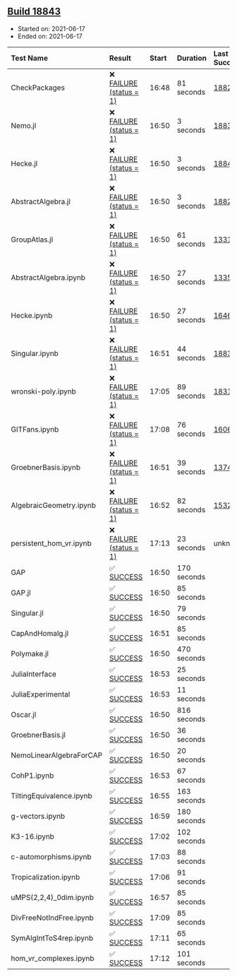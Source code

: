 ## [Build 18843](https://oscarci.mathematik.uni-kl.de/job/oscar/18843/)

* Started on: 2021-06-17
* Ended on: 2021-06-17

| Test Name    | Result | Start | Duration | Last Success | First Failure |
|:-------------|:-------|:------|:---------|:-------------|:--------------|
| CheckPackages | ❌ [FAILURE (status = 1)](https://oscarci.mathematik.uni-kl.de/job/oscar/18843/artifact/logs/build-18843/CheckPackages.log) | 16:48 | 81 seconds | [18822](https://oscarci.mathematik.uni-kl.de/job/oscar/18822/) | [18823](https://oscarci.mathematik.uni-kl.de/job/oscar/18823/) |
| Nemo.jl | ❌ [FAILURE (status = 1)](https://oscarci.mathematik.uni-kl.de/job/oscar/18843/artifact/logs/build-18843/Nemo.jl.log) | 16:50 | 3 seconds | [18835](https://oscarci.mathematik.uni-kl.de/job/oscar/18835/) | [18836](https://oscarci.mathematik.uni-kl.de/job/oscar/18836/) |
| Hecke.jl | ❌ [FAILURE (status = 1)](https://oscarci.mathematik.uni-kl.de/job/oscar/18843/artifact/logs/build-18843/Hecke.jl.log) | 16:50 | 3 seconds | [18841](https://oscarci.mathematik.uni-kl.de/job/oscar/18841/) | [18842](https://oscarci.mathematik.uni-kl.de/job/oscar/18842/) |
| AbstractAlgebra.jl | ❌ [FAILURE (status = 1)](https://oscarci.mathematik.uni-kl.de/job/oscar/18843/artifact/logs/build-18843/AbstractAlgebra.jl.log) | 16:50 | 3 seconds | [18822](https://oscarci.mathematik.uni-kl.de/job/oscar/18822/) | [18823](https://oscarci.mathematik.uni-kl.de/job/oscar/18823/) |
| GroupAtlas.jl | ❌ [FAILURE (status = 1)](https://oscarci.mathematik.uni-kl.de/job/oscar/18843/artifact/logs/build-18843/GroupAtlas.jl.log) | 16:50 | 61 seconds | [13311](https://oscarci.mathematik.uni-kl.de/job/oscar/13311/) | [13312](https://oscarci.mathematik.uni-kl.de/job/oscar/13312/) |
| AbstractAlgebra.ipynb | ❌ [FAILURE (status = 1)](https://oscarci.mathematik.uni-kl.de/job/oscar/18843/artifact/logs/build-18843/AbstractAlgebra.ipynb.log) | 16:50 | 27 seconds | [13355](https://oscarci.mathematik.uni-kl.de/job/oscar/13355/) | [13356](https://oscarci.mathematik.uni-kl.de/job/oscar/13356/) |
| Hecke.ipynb | ❌ [FAILURE (status = 1)](https://oscarci.mathematik.uni-kl.de/job/oscar/18843/artifact/logs/build-18843/Hecke.ipynb.log) | 16:50 | 27 seconds | [16463](https://oscarci.mathematik.uni-kl.de/job/oscar/16463/) | [16464](https://oscarci.mathematik.uni-kl.de/job/oscar/16464/) |
| Singular.ipynb | ❌ [FAILURE (status = 1)](https://oscarci.mathematik.uni-kl.de/job/oscar/18843/artifact/logs/build-18843/Singular.ipynb.log) | 16:51 | 44 seconds | [18835](https://oscarci.mathematik.uni-kl.de/job/oscar/18835/) | [18836](https://oscarci.mathematik.uni-kl.de/job/oscar/18836/) |
| wronski-poly.ipynb | ❌ [FAILURE (status = 1)](https://oscarci.mathematik.uni-kl.de/job/oscar/18843/artifact/logs/build-18843/wronski-poly.ipynb.log) | 17:05 | 89 seconds | [18314](https://oscarci.mathematik.uni-kl.de/job/oscar/18314/) | [18315](https://oscarci.mathematik.uni-kl.de/job/oscar/18315/) |
| GITFans.ipynb | ❌ [FAILURE (status = 1)](https://oscarci.mathematik.uni-kl.de/job/oscar/18843/artifact/logs/build-18843/GITFans.ipynb.log) | 17:08 | 76 seconds | [16068](https://oscarci.mathematik.uni-kl.de/job/oscar/16068/) | [16069](https://oscarci.mathematik.uni-kl.de/job/oscar/16069/) |
| GroebnerBasis.ipynb | ❌ [FAILURE (status = 1)](https://oscarci.mathematik.uni-kl.de/job/oscar/18843/artifact/logs/build-18843/GroebnerBasis.ipynb.log) | 16:51 | 39 seconds | [13748](https://oscarci.mathematik.uni-kl.de/job/oscar/13748/) | [13749](https://oscarci.mathematik.uni-kl.de/job/oscar/13749/) |
| AlgebraicGeometry.ipynb | ❌ [FAILURE (status = 1)](https://oscarci.mathematik.uni-kl.de/job/oscar/18843/artifact/logs/build-18843/AlgebraicGeometry.ipynb.log) | 16:52 | 82 seconds | [15322](https://oscarci.mathematik.uni-kl.de/job/oscar/15322/) | [15323](https://oscarci.mathematik.uni-kl.de/job/oscar/15323/) |
| persistent_hom_vr.ipynb | ❌ [FAILURE (status = 1)](https://oscarci.mathematik.uni-kl.de/job/oscar/18843/artifact/logs/build-18843/persistent_hom_vr.ipynb.log) | 17:13 | 23 seconds | unknown | unknown |
| GAP | ✅ [SUCCESS](https://oscarci.mathematik.uni-kl.de/job/oscar/18843/artifact/logs/build-18843/GAP.log) | 16:50 | 170 seconds |  |  |
| GAP.jl | ✅ [SUCCESS](https://oscarci.mathematik.uni-kl.de/job/oscar/18843/artifact/logs/build-18843/GAP.jl.log) | 16:50 | 85 seconds |  |  |
| Singular.jl | ✅ [SUCCESS](https://oscarci.mathematik.uni-kl.de/job/oscar/18843/artifact/logs/build-18843/Singular.jl.log) | 16:50 | 79 seconds |  |  |
| CapAndHomalg.jl | ✅ [SUCCESS](https://oscarci.mathematik.uni-kl.de/job/oscar/18843/artifact/logs/build-18843/CapAndHomalg.jl.log) | 16:51 | 85 seconds |  |  |
| Polymake.jl | ✅ [SUCCESS](https://oscarci.mathematik.uni-kl.de/job/oscar/18843/artifact/logs/build-18843/Polymake.jl.log) | 16:50 | 470 seconds |  |  |
| JuliaInterface | ✅ [SUCCESS](https://oscarci.mathematik.uni-kl.de/job/oscar/18843/artifact/logs/build-18843/JuliaInterface.log) | 16:53 | 25 seconds |  |  |
| JuliaExperimental | ✅ [SUCCESS](https://oscarci.mathematik.uni-kl.de/job/oscar/18843/artifact/logs/build-18843/JuliaExperimental.log) | 16:53 | 11 seconds |  |  |
| Oscar.jl | ✅ [SUCCESS](https://oscarci.mathematik.uni-kl.de/job/oscar/18843/artifact/logs/build-18843/Oscar.jl.log) | 16:50 | 816 seconds |  |  |
| GroebnerBasis.jl | ✅ [SUCCESS](https://oscarci.mathematik.uni-kl.de/job/oscar/18843/artifact/logs/build-18843/GroebnerBasis.jl.log) | 16:50 | 36 seconds |  |  |
| NemoLinearAlgebraForCAP | ✅ [SUCCESS](https://oscarci.mathematik.uni-kl.de/job/oscar/18843/artifact/logs/build-18843/NemoLinearAlgebraForCAP.log) | 16:50 | 20 seconds |  |  |
| CohP1.ipynb | ✅ [SUCCESS](https://oscarci.mathematik.uni-kl.de/job/oscar/18843/artifact/logs/build-18843/CohP1.ipynb.log) | 16:53 | 67 seconds |  |  |
| TiltingEquivalence.ipynb | ✅ [SUCCESS](https://oscarci.mathematik.uni-kl.de/job/oscar/18843/artifact/logs/build-18843/TiltingEquivalence.ipynb.log) | 16:55 | 163 seconds |  |  |
| g-vectors.ipynb | ✅ [SUCCESS](https://oscarci.mathematik.uni-kl.de/job/oscar/18843/artifact/logs/build-18843/g-vectors.ipynb.log) | 16:59 | 180 seconds |  |  |
| K3-16.ipynb | ✅ [SUCCESS](https://oscarci.mathematik.uni-kl.de/job/oscar/18843/artifact/logs/build-18843/K3-16.ipynb.log) | 17:02 | 102 seconds |  |  |
| c-automorphisms.ipynb | ✅ [SUCCESS](https://oscarci.mathematik.uni-kl.de/job/oscar/18843/artifact/logs/build-18843/c-automorphisms.ipynb.log) | 17:03 | 88 seconds |  |  |
| Tropicalization.ipynb | ✅ [SUCCESS](https://oscarci.mathematik.uni-kl.de/job/oscar/18843/artifact/logs/build-18843/Tropicalization.ipynb.log) | 17:06 | 91 seconds |  |  |
| uMPS(2,2,4)_0dim.ipynb | ✅ [SUCCESS](https://oscarci.mathematik.uni-kl.de/job/oscar/18843/artifact/logs/build-18843/uMPS-2-2-4-_0dim.ipynb.log) | 16:57 | 85 seconds |  |  |
| DivFreeNotIndFree.ipynb | ✅ [SUCCESS](https://oscarci.mathematik.uni-kl.de/job/oscar/18843/artifact/logs/build-18843/DivFreeNotIndFree.ipynb.log) | 17:09 | 85 seconds |  |  |
| SymAlgIntToS4rep.ipynb | ✅ [SUCCESS](https://oscarci.mathematik.uni-kl.de/job/oscar/18843/artifact/logs/build-18843/SymAlgIntToS4rep.ipynb.log) | 17:11 | 65 seconds |  |  |
| hom_vr_complexes.ipynb | ✅ [SUCCESS](https://oscarci.mathematik.uni-kl.de/job/oscar/18843/artifact/logs/build-18843/hom_vr_complexes.ipynb.log) | 17:12 | 101 seconds |  |  |
